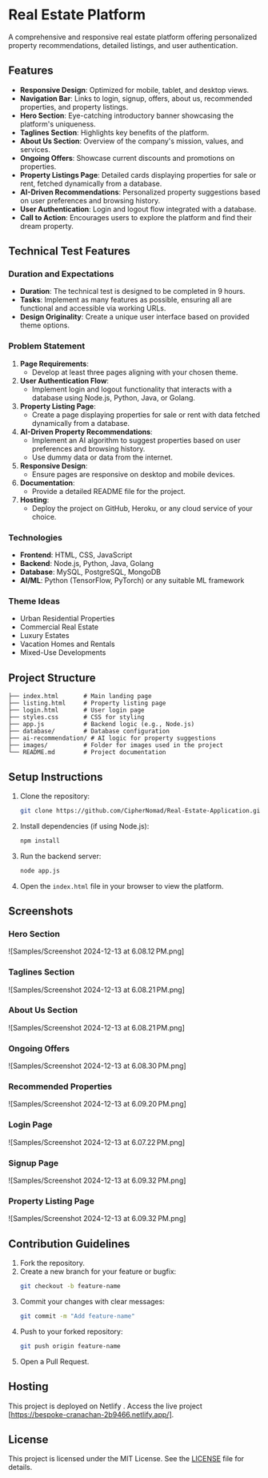 # Real Estate Platform

A comprehensive and responsive real estate platform offering personalized property recommendations, detailed listings, and user authentication.

## Features

- **Responsive Design**: Optimized for mobile, tablet, and desktop views.
- **Navigation Bar**: Links to login, signup, offers, about us, recommended properties, and property listings.
- **Hero Section**: Eye-catching introductory banner showcasing the platform's uniqueness.
- **Taglines Section**: Highlights key benefits of the platform.
- **About Us Section**: Overview of the company's mission, values, and services.
- **Ongoing Offers**: Showcase current discounts and promotions on properties.
- **Property Listings Page**: Detailed cards displaying properties for sale or rent, fetched dynamically from a database.
- **AI-Driven Recommendations**: Personalized property suggestions based on user preferences and browsing history.
- **User Authentication**: Login and logout flow integrated with a database.
- **Call to Action**: Encourages users to explore the platform and find their dream property.

## Technical Test Features

### Duration and Expectations
- **Duration**: The technical test is designed to be completed in 9 hours.
- **Tasks**: Implement as many features as possible, ensuring all are functional and accessible via working URLs.
- **Design Originality**: Create a unique user interface based on provided theme options.

### Problem Statement
1. **Page Requirements**:
   - Develop at least three pages aligning with your chosen theme.
2. **User Authentication Flow**:
   - Implement login and logout functionality that interacts with a database using Node.js, Python, Java, or Golang.
3. **Property Listing Page**:
   - Create a page displaying properties for sale or rent with data fetched dynamically from a database.
4. **AI-Driven Property Recommendations**:
   - Implement an AI algorithm to suggest properties based on user preferences and browsing history.
   - Use dummy data or data from the internet.
5. **Responsive Design**:
   - Ensure pages are responsive on desktop and mobile devices.
6. **Documentation**:
   - Provide a detailed README file for the project.
7. **Hosting**:
   - Deploy the project on GitHub, Heroku, or any cloud service of your choice.

### Technologies
- **Frontend**: HTML, CSS, JavaScript
- **Backend**: Node.js, Python, Java, Golang
- **Database**: MySQL, PostgreSQL, MongoDB
- **AI/ML**: Python (TensorFlow, PyTorch) or any suitable ML framework

### Theme Ideas
- Urban Residential Properties
- Commercial Real Estate
- Luxury Estates
- Vacation Homes and Rentals
- Mixed-Use Developments

## Project Structure

```
├── index.html       # Main landing page
├── listing.html     # Property listing page
├── login.html       # User login page
├── styles.css       # CSS for styling
├── app.js           # Backend logic (e.g., Node.js)
├── database/        # Database configuration
├── ai-recommendation/ # AI logic for property suggestions
├── images/          # Folder for images used in the project
└── README.md        # Project documentation
```

## Setup Instructions

1. Clone the repository:
   ```bash
   git clone https://github.com/CipherNomad/Real-Estate-Application.git
   ```

2. Install dependencies (if using Node.js):
   ```bash
   npm install
   ```

3. Run the backend server:
   ```bash
   node app.js
   ```

4. Open the `index.html` file in your browser to view the platform.

## Screenshots

### Hero Section
![Samples/Screenshot 2024-12-13 at 6.08.12 PM.png]

### Taglines Section
![Samples/Screenshot 2024-12-13 at 6.08.21 PM.png]

### About Us Section
![Samples/Screenshot 2024-12-13 at 6.08.21 PM.png]

### Ongoing Offers
![Samples/Screenshot 2024-12-13 at 6.08.30 PM.png]

### Recommended Properties
![Samples/Screenshot 2024-12-13 at 6.09.20 PM.png]
### Login Page
![Samples/Screenshot 2024-12-13 at 6.07.22 PM.png]

### Signup Page
![Samples/Screenshot 2024-12-13 at 6.09.32 PM.png]


### Property Listing Page
![Samples/Screenshot 2024-12-13 at 6.09.32 PM.png]

## Contribution Guidelines

1. Fork the repository.
2. Create a new branch for your feature or bugfix:
   ```bash
   git checkout -b feature-name
   ```
3. Commit your changes with clear messages:
   ```bash
   git commit -m "Add feature-name"
   ```
4. Push to your forked repository:
   ```bash
   git push origin feature-name
   ```
5. Open a Pull Request.

## Hosting

This project is deployed on Netlify . Access the live project [https://bespoke-cranachan-2b9466.netlify.app/].

## License

This project is licensed under the MIT License. See the [LICENSE](LICENSE) file for details.
